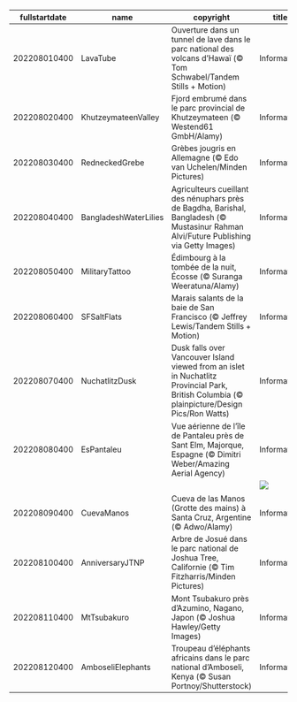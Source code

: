 |fullstartdate|name|copyright|title|image|
|--|--|--|--|--|
202208010400|LavaTube|Ouverture dans un tunnel de lave dans le parc national des volcans d’Hawaï (© Tom Schwabel/Tandem Stills + Motion)|Information|![](/fr-CA/2022/08/202208010400LavaTube.jpg)|
202208020400|KhutzeymateenValley|Fjord embrumé dans le parc provincial de Khutzeymateen (© Westend61 GmbH/Alamy)|Information|![](/fr-CA/2022/08/202208020400KhutzeymateenValley.jpg)|
202208030400|RedneckedGrebe|Grèbes jougris en Allemagne (© Edo van Uchelen/Minden Pictures)|Information|![](/fr-CA/2022/08/202208030400RedneckedGrebe.jpg)|
202208040400|BangladeshWaterLilies|Agriculteurs cueillant des nénuphars près de Bagdha, Barishal, Bangladesh (© Mustasinur Rahman Alvi/Future Publishing via Getty Images)|Information|![](/fr-CA/2022/08/202208040400BangladeshWaterLilies.jpg)|
202208050400|MilitaryTattoo|Édimbourg à la tombée de la nuit, Écosse (© Suranga Weeratuna/Alamy)|Information|![](/fr-CA/2022/08/202208050400MilitaryTattoo.jpg)|
202208060400|SFSaltFlats|Marais salants de la baie de San Francisco (© Jeffrey Lewis/Tandem Stills + Motion)|Information|![](/fr-CA/2022/08/202208060400SFSaltFlats.jpg)|
202208070400|NuchatlitzDusk|Dusk falls over Vancouver Island viewed from an islet in Nuchatlitz Provincial Park, British Columbia (© plainpicture/Design Pics/Ron Watts)|Information|![](/fr-CA/2022/08/202208070400NuchatlitzDusk.jpg)|
202208080400|EsPantaleu|Vue aérienne de l’île de Pantaleu près de Sant Elm, Majorque, Espagne (© Dimitri Weber/Amazing Aerial Agency)|Information|![](/fr-CA/2022/08/202208080400EsPantaleu.jpg)|
||||![](/fr-CA/2022/08/.jpg)|
202208090400|CuevaManos|Cueva de las Manos (Grotte des mains) à Santa Cruz, Argentine (© Adwo/Alamy)|Information|![](/fr-CA/2022/08/202208090400CuevaManos.jpg)|
202208100400|AnniversaryJTNP|Arbre de Josué dans le parc national de Joshua Tree, Californie (© Tim Fitzharris/Minden Pictures)|Information|![](/fr-CA/2022/08/202208100400AnniversaryJTNP.jpg)|
202208110400|MtTsubakuro|Mont Tsubakuro près d’Azumino, Nagano, Japon (© Joshua Hawley/Getty Images)|Information|![](/fr-CA/2022/08/202208110400MtTsubakuro.jpg)|
202208120400|AmboseliElephants|Troupeau d’éléphants africains dans le parc national d’Amboseli, Kenya (© Susan Portnoy/Shutterstock)|Information|![](/fr-CA/2022/08/202208120400AmboseliElephants.jpg)|
